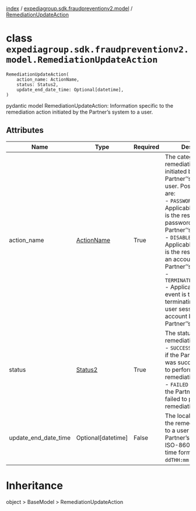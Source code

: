 [index](index.md) /
[expediagroup.sdk.fraudpreventionv2.model](expediagroup.sdk.fraudpreventionv2.model.md)
/ [RemediationUpdateAction](RemediationUpdateAction.md)

# class `expediagroup.sdk.fraudpreventionv2.model.RemediationUpdateAction`

```
RemediationUpdateAction(
    action_name: ActionName,
    status: Status2,
    update_end_date_time: Optional[datetime],
)
```

pydantic model RemediationUpdateAction: Information specific to the
remediation action initiated by the Partner’s system to a user.

## Attributes

| Name                 | Type                        | Required | Description                                                                                                                                                                                                                                                                                                                                                                                                                                                                                    |
| -------------------- | --------------------------- | -------- | ---------------------------------------------------------------------------------------------------------------------------------------------------------------------------------------------------------------------------------------------------------------------------------------------------------------------------------------------------------------------------------------------------------------------------------------------------------------------------------------------- |
| action_name          | [ActionName](ActionName.md) | True     | The categorized remediation action initiated by the Partner’‘s system to a user. Possible values are:<br/>- `PASSWORD_RESET` - Applicable if this event is the result of a password reset by the Partner’‘s system.<br/>- `DISABLE_ACCOUNT` - Applicable if this event is the result of disabling an account by the Partner’‘s system.<br/>- `TERMINATE_ALL_SESSIONS` - Applicable if this event is the result of terminating all active user sessions of an account by the Partner’’s system. |
| status               | [Status2](Status2.md)       | True     | The status of the remediation action.<br/> - `SUCCESS` - Applicable if the Partner’‘s system was successfully able to perform the remediation action.<br/> - `FAILED` - Applicable if the Partner’’s system failed to perform the remediation action.                                                                                                                                                                                                                                          |
| update_end_date_time | Optional\[datetime\]        | False    | The local date and time the remediation action to a user ended in the Partner’s system, in ISO-8601 date and time format `yyyy-MM-ddTHH:mm:ss.SSSZ`.                                                                                                                                                                                                                                                                                                                                           |

# Inheritance

object > BaseModel > RemediationUpdateAction
